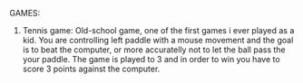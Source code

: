 GAMES:

1) Tennis game: Old-school game, one of the first games i ever played as a kid. You are controlling left paddle with a mouse movement and the goal is to beat the computer, or more accuratelly not to let the ball pass the your paddle. The game is played to 3 and in order to win you have to score 3 points against the computer. 
